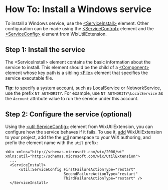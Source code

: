 # How To: Install a Windows service

To install a Windows service, use the [&lt;ServiceInstall&gt;](./../../xsd/wix/serviceinstall.md) 
element. Other configuration can be made using the 
[&lt;ServiceControl&gt;](./../../xsd/wix/servicecontrol.md) element and the 
[&lt;ServiceConfig&gt;](./../../xsd/util/serviceconfig.md) element from WixUtilExtension.

## Step 1: Install the service
The &lt;ServiceInstall&gt; element contains the basic information about the service to install.
This element should be the child of a [&lt;Component&gt;](./../../xsd/wix/component.md) element
whose key path is a sibling [&lt;File&gt;](./../../xsd/wix/file.md) element that specifies the 
service executable file.

**Tip:** to specify a system account, such as LocalService or NetworkService, use the prefix 
`NT AUTHORITY`. For example, use `NT AUTHORITY\LocalService` as the `Account` attribute value
to run the service under this account.

## Step 2: Configure the service (optional)
Using the [&lt;util:ServiceConfig&gt;](./../../xsd/util/serviceconfig.md) element from WixUtilExtension, 
you can configure how the service behaves if it fails. To use it,
[add](extension_usage_introduction.md) WixUtilExtension to your project, add the 
the [util](./../../xsd/util/index.md) namespace to your WiX authoring,
and prefix the element name with the `util` prefix:

    <Wix xmlns="http://schemas.microsoft.com/wix/2006/wi" xmlns:util="http://schemas.microsoft.com/wix/UtilExtension">
      ...
      <ServiceInstall>
          <util:ServiceConfig FirstFailureActionType="restart"
                              SecondFailureActionType="restart"
                              ThirdFailureActionType="restart" /> 
      </ServiceInstall>
